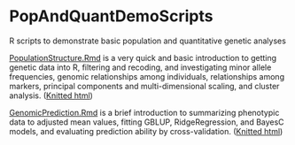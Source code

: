 # PopAndQuantDemoScripts
R scripts to demonstrate basic population and quantitative genetic analyses

[PopulationStructure.Rmd](PopulationStructure.Rmd) is a very quick and basic introduction to getting genetic data into R, filtering and recoding, and investigating minor allele frequencies, genomic relationships among individuals, relationships among markers, principal components and multi-dimensional scaling, and cluster analysis. ([Knitted html](PopulationStructure.html))

[GenomicPrediction.Rmd](GenomicPrediction.Rmd) is a brief introduction to summarizing phenotypic data to adjusted mean values, fitting GBLUP, RidgeRegression, and BayesC models, and evaluating prediction ability by cross-validation. ([Knitted html](GenomicPrediction.html))
